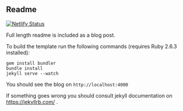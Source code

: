 ## Readme

[![Netlify Status](https://api.netlify.com/api/v1/badges/f4a2af02-9dea-4efc-ad93-9b3eb83ada3e/deploy-status)](https://app.netlify.com/sites/focused-beaver-0199fd/deploys)

Full length readme is included as a blog post.

To build the template run the following commands (requires Ruby 2.6.3 installed):


```
gem install bundler
bundle install
jekyll serve --watch
```

You should see the blog on `http://localhost:4000`

If something goes wrong you should consult jekyll documentation on https://jekyllrb.com/ .
